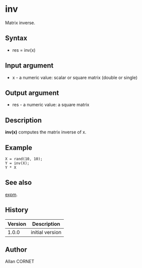 

# inv

Matrix inverse.

## Syntax

- res = inv(x)

## Input argument

 - x - a numeric value: scalar or square matrix (double or single)

## Output argument

 - res - a numeric value: a square matrix

## Description


  <p><b>inv(x)</b> computes the matrix inverse of x.</p>


## Example

```Nelson
X = rand(10, 10);
Y = inv(X);
Y * X
```

## See also

[expm](expm.md).
## History

|Version|Description|
|------|------|
|1.0.0|initial version|


## Author

Allan CORNET



